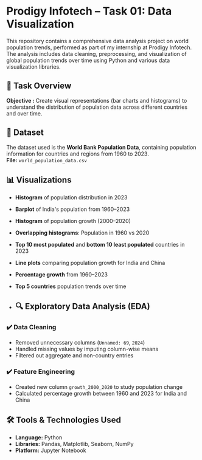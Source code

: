# Prodigy Infotech – Task 01: Data Visualization
This repository contains a comprehensive data analysis project on world population trends, performed as part of my internship at Prodigy Infotech. The analysis includes data cleaning, preprocessing, and visualization of global population trends over time using Python and various data visualization libraries.

## 📌 Task Overview
**Objective :** Create visual representations (bar charts and histograms) to understand the distribution of population data across different countries and over time.

## 📁 Dataset

The dataset used is the **World Bank Population Data**, containing population information for countries and regions from 1960 to 2023.  
**File:** `world_population_data.csv`

## 📊 Visualizations
- **Histogram** of population distribution in 2023  
- **Barplot** of India's population from 1960–2023  
- **Histogram** of population growth (2000–2020)  
- **Overlapping histograms**: Population in 1960 vs 2020  
- **Top 10 most populated** and **bottom 10 least populated** countries in 2023  
- **Line plots** comparing population growth for India and China  
- **Percentage growth** from 1960–2023  
- **Top 5 countries** population trends over time

- ## 🔍 Exploratory Data Analysis (EDA)

### ✔️ Data Cleaning
- Removed unnecessary columns (`Unnamed: 69`, `2024`)
- Handled missing values by imputing column-wise means
- Filtered out aggregate and non-country entries

### ✔️ Feature Engineering
- Created new column `growth_2000_2020` to study population change
- Calculated percentage growth between 1960 and 2023 for India and China

## 🛠️ Tools & Technologies Used
- **Language:** Python  
- **Libraries:** Pandas, Matplotlib, Seaborn, NumPy  
- **Platform:** Jupyter Notebook
